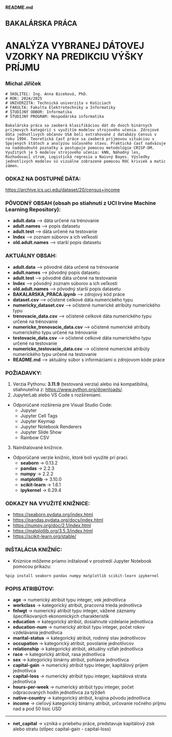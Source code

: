 **README.md**
## BAKALÁRSKA PRÁCA

# ANALÝZA VYBRANEJ DÁTOVEJ VZORKY NA PREDIKCIU VÝŠKY PRÍJMU

### Michal Jiříček
    # ŠKOLITEĽ: Ing. Anna Biceková, PhD.
    # ROK: 2024/2025
    # UNIVERZITA: Technická univerzita v Košiciach
    # FAKULTA: Fakulta Elektrotechniky a Informatiky
    # ŠTUDIJNÝ ODBOR: Informatika
    # ŠTUDIJNÝ PROGRAM: Hospodárska informatika

`Bakalárska práca sa zaoberá klasifikáciou dát do dvoch binárnych príjmových kategórií s využitím modelov strojového učenia. Zdrojové dáta jednotlivých občanov USA boli extrahované z databázy Census v roku 1994. Teoretická časť práce sa zaoberá príjmovou situáciou v Spojených štátoch a analýzou súčasného stavu. Praktická časť nadväzuje na nadobudnuté poznatky a postupuje pomocou metodológie CRISP-DM. Využitých je 5 modelov strojového učenia: kNN, Náhodný les, Rozhodovací strom, Logistická regresia a Naivný Bayes. Výsledky jednotlivých modelov sú vizuálne zobrazené pomocou ROC kriviek a matíc zámen.`

### ODKAZ NA DOSTUPNÉ DÁTA:
https://archive.ics.uci.edu/dataset/20/census+income

### PÔVODNÝ OBSAH (obsah po stiahnutí z UCI Irvine Machine Learning Repository):

- **adult.data** --> dáta určené na trénovanie
- **adult.names** --> popis datasetu
- **adult.test** --> dáta určené na testovanie 
- **Index** --> zoznam súborov a ich veľkosti
- **old.adult.names** --> starší popis datasetu

### AKTUÁLNY OBSAH:

- **adult.data** --> pôvodné dáta určené na trénovanie
- **adult.names** --> pôvodný popis datasetu
- **adult.test** --> pôvodné dáta určené na testovanie 
- **Index** --> pôvodný zoznam súborov a ich veľkosti
- **old.adult.names** --> pôvodný starší popis datasetu
- **BAKALARSKA_PRACA.ipynb** --> zdrojový kód práce
- **dataset.csv** --> očistené celkové dáta numerického typu
- **numericky_dataset.csv** --> očistené numerické atribúty numerického typu
- **trenovacie_data.csv** --> očistené celkové dáta numerického typu určené na trénovanie
- **numericke_trenovacie_data.csv** --> očistené numerické atribúty numerického typu určené na trénovanie
- **testovacie_data.csv** --> očistené celkové dáta numerického typu určené na testovanie
- **numericke_testovacie_data.csv** --> očistené numerické atribúty numerického typu určené na testovanie
- **README.md** --> aktuálny súbor s informáciami o zdrojovom kóde práce

### POŽIADAVKY:

1. Verzia Pythonu: **3.11.9** (testovaná verzia) alebo iná kompatibilná, stiahnuteľná z: https://www.python.org/downloads/.
2. JupyterLab alebo VS Code s rozšíreniami.
* Odporúčané rozšírenia pre Visual Studio Code: 
    - Jupyter
    - Jupyter Cell Tags
    - Jupyter Keymap
    - Jupyter Notebook Renderers
    - Jupyter Slide Show
    - Rainbow CSV
3. Nainštalované knižnice.
* Odporúčané verzie knižníc, ktoré boli využité pri praci. 
    - **seaborn**       -> 0.13.2
    - **pandas**        -> 2.2.3
    - **numpy**         -> 2.2.2
    - **matplotlib**    -> 3.10.0
    - **scikit-learn**  -> 1.6.1
    - **ipykernel**     -> 6.29.4
                    
### ODKAZY NA VYUŽITÉ KNIŽNICE:

- https://seaborn.pydata.org/index.html
- https://pandas.pydata.org/docs/index.html
- https://numpy.org/doc/2.1/index.html
- https://matplotlib.org/3.5.3/index.html
- https://scikit-learn.org/stable/

### INŠTALÁCIA KNIŽNÍC:
* Kniznice môžeme priamo inštalovať v prostredí Jupyter Notebook pomocou príkazu:

``` %pip install seaborn pandas numpy matplotlib scikit-learn ipykernel ```

### POPIS ATRIBÚTOV:

- **age** -> numerický atribút typu integer, vek jednotlivca
- **workclass** -> kategorický atribút, pracovná trieda jednotlivca 
- **fnlwgt** -> numerický atribút typu integer, vážené záznamy špecifikovaných ekonomických charakteristík
- **education** -> kategorický atribút, dosiahnuté vzdelanie jednotlivca 
- **education-num** -> numerický atribút typu integer, počet rokov vzdelávania jednotlivca
- **marital-status** -> kategorický atribút, rodinný stav jednotlivcov 
- **occupation** -> kategorický atribút, povolanie jednotlivcov 
- **relationship** -> kategorický atribút, aktuálny vzťah jednotlivca 
- **race** -> kategorický atribút, rasa jednotlivca 
- **sex** -> kategorický binárny atribút, pohlavie jednotlivca 
- **capital-gain** -> numerický atribút typu integer, kapitálový príjem jednotlivca
- **capital-loss** -> numerický atribút typu integer, kapitálová strata jednotlivca
- **hours-per-week** -> numerický atribút typu integer, počet odpracovaných hodín jednotlivca za týždeň
- **native-country** -> kategorický atribút, krajina pôvodu jednotlivca 
- **income** -> cieľový kategorický binárny atribút, určovanie ročného príjmu nad a pod 50 tisíc USD 
---------
- **net_capital** -> vzniká v priebehu práce, predstavuje kapitálový zisk alebo stratu (stĺpec capital-gain - capital-loss)



